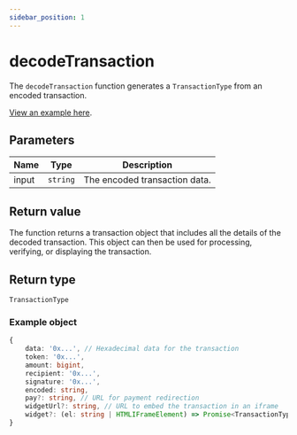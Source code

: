 ```yaml
---
sidebar_position: 1
---
```


# decodeTransaction

The `decodeTransaction` function generates a `TransactionType` from an encoded
transaction.

[View an example here](./../../example#our-widget-redirect).

## Parameters

| Name  | Type     | Description                   |
| ----- | -------- | ----------------------------- |
| input | `string` | The encoded transaction data. |

## Return value

The function returns a transaction object that includes all the details of the
decoded transaction. This object can then be used for processing, verifying, or
displaying the transaction.

## Return type

`TransactionType`

### Example object

```ts
{
    data: '0x...', // Hexadecimal data for the transaction
    token: '0x...',
    amount: bigint,
    recipient: '0x...',
    signature: '0x...',
    encoded: string,
    pay?: string, // URL for payment redirection
    widgetUrl?: string, // URL to embed the transaction in an iframe
    widget?: (el: string | HTMLIFrameElement) => Promise<TransactionType> // Resolves when payment is complete
}
```
